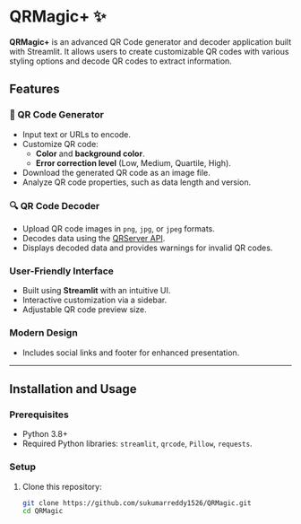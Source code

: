 # QRMagic+ ✨

**QRMagic+** is an advanced QR Code generator and decoder application built with Streamlit. It allows users to create customizable QR codes with various styling options and decode QR codes to extract information.

## Features

### 🎨 QR Code Generator
- Input text or URLs to encode.
- Customize QR code:
  - **Color** and **background color**.
  - **Error correction level** (Low, Medium, Quartile, High).
- Download the generated QR code as an image file.
- Analyze QR code properties, such as data length and version.

### 🔍 QR Code Decoder
- Upload QR code images in `png`, `jpg`, or `jpeg` formats.
- Decodes data using the [QRServer API](https://goqr.me/).
- Displays decoded data and provides warnings for invalid QR codes.

### User-Friendly Interface
- Built using **Streamlit** with an intuitive UI.
- Interactive customization via a sidebar.
- Adjustable QR code preview size.

### Modern Design
- Includes social links and footer for enhanced presentation.

---

## Installation and Usage

### Prerequisites
- Python 3.8+
- Required Python libraries: `streamlit`, `qrcode`, `Pillow`, `requests`.

### Setup
1. Clone this repository:
   ```bash
   git clone https://github.com/sukumarreddy1526/QRMagic.git
   cd QRMagic
